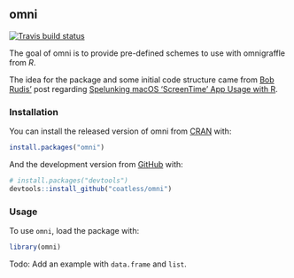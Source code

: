 
<!-- README.md is generated from README.Rmd. Please edit that file -->

## omni

<!-- badges: start -->

[![Travis build
status](https://travis-ci.com/coatless/omni.svg?branch=master)](https://travis-ci.com/coatless/omni)
<!-- badges: end -->

The goal of omni is to provide pre-defined schemes to use with
omnigraffle from *R*.

The idea for the package and some initial code structure came from [Bob
Rudis’](https://rud.is/b/) post regarding [Spelunking macOS ‘ScreenTime’
App Usage with
R](https://rud.is/b/2019/10/28/spelunking-macos-screentime-app-usage-with-r/).

### Installation

You can install the released version of omni from
[CRAN](https://CRAN.R-project.org) with:

``` r
install.packages("omni")
```

And the development version from [GitHub](https://github.com/) with:

``` r
# install.packages("devtools")
devtools::install_github("coatless/omni")
```

### Usage

To use `omni`, load the package with:

``` r
library(omni)
```

Todo: Add an example with `data.frame` and `list`.
